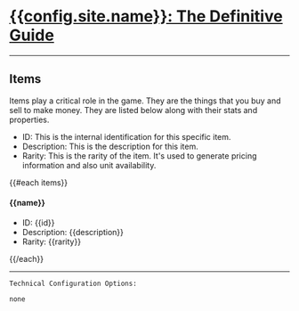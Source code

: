 # [{{config.site.name}}: The Definitive Guide](/manual)

---

## Items
Items play a critical role in the game.  They are the things that you buy and sell to make money.  They are listed below along with their stats and properties.

* ID: This is the internal identification for this specific item.
* Description: This is the description for this item.
* Rarity: This is the rarity of the item.  It's used to generate pricing information and also unit availability.

{{#each items}}

#### {{name}}
* ID: {{id}}
* Description: {{description}}
* Rarity: {{rarity}}

{{/each}}

---

```
Technical Configuration Options:

none
```
